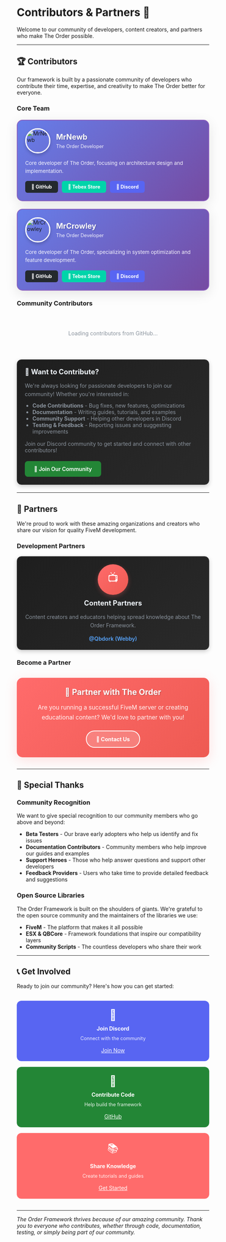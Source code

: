 # Contributors & Partners 🤝

Welcome to our community of developers, content creators, and partners who make The Order possible.

---

## 🏆 Contributors

Our framework is built by a passionate community of developers who contribute their time, expertise, and creativity to make The Order better for everyone.

### Core Team

<div style="display: grid; grid-template-columns: repeat(auto-fit, minmax(300px, 1fr)); gap: 20px; margin: 20px 0;">
  
  <div style="background: linear-gradient(135deg, #667eea 0%, #764ba2 100%); padding: 20px; border-radius: 15px; box-shadow: 0 8px 32px rgba(0,0,0,0.1); border: 2px solid #8b5fbf;">
    <div style="display: flex; align-items: center; gap: 15px; margin-bottom: 15px;">
      <img src="https://github.com/MrNewb.png" alt="MrNewb" style="width: 60px; height: 60px; border-radius: 50%; border: 3px solid white; box-shadow: 0 4px 8px rgba(0,0,0,0.2);">
      <div>
        <h3 style="margin: 0; color: white; font-size: 1.4em; text-shadow: 1px 1px 2px rgba(0,0,0,0.3);">MrNewb</h3>
        <p style="margin: 5px 0 0 0; color: rgba(255,255,255,0.9); font-size: 0.9em;">The Order Developer</p>
      </div>
    </div>
    <p style="color: rgba(255,255,255,0.95); margin: 0 0 15px 0; line-height: 1.6; font-size: 0.95em;">
      Core developer of The Order, focusing on architecture design and implementation.
    </p>
    <div style="display: flex; gap: 10px; flex-wrap: wrap;">
      <a href="https://github.com/MrNewb" target="_blank" style="display: inline-block; background: #24292e; color: white; padding: 8px 16px; border-radius: 6px; text-decoration: none; font-weight: bold; font-size: 0.9em; transition: all 0.3s ease;" onmouseover="this.style.background='#0366d6'" onmouseout="this.style.background='#24292e'">
        🐙 GitHub
      </a>
      <a href="https://mrnewbscripts.tebex.io/" target="_blank" style="display: inline-block; background: #00d4aa; color: white; padding: 8px 16px; border-radius: 6px; text-decoration: none; font-weight: bold; font-size: 0.9em; transition: all 0.3s ease;" onmouseover="this.style.background='#00b894'" onmouseout="this.style.background='#00d4aa'">
        🛒 Tebex Store
      </a>
      <a href="https://discord.gg/mrnewbscripts" target="_blank" style="display: inline-block; background: #5865f2; color: white; padding: 8px 16px; border-radius: 6px; text-decoration: none; font-weight: bold; font-size: 0.9em; transition: all 0.3s ease;" onmouseover="this.style.background='#4752c4'" onmouseout="this.style.background='#5865f2'">
        💬 Discord
      </a>
    </div>
  </div>

  <div style="background: linear-gradient(135deg, #667eea 0%, #764ba2 100%); padding: 20px; border-radius: 15px; box-shadow: 0 8px 32px rgba(0,0,0,0.1); border: 2px solid #8b5fbf;">
    <div style="display: flex; align-items: center; gap: 15px; margin-bottom: 15px;">
      <img src="https://github.com/gononono64.png" alt="MrCrowley" style="width: 60px; height: 60px; border-radius: 50%; border: 3px solid white; box-shadow: 0 4px 8px rgba(0,0,0,0.2);">
      <div>
        <h3 style="margin: 0; color: white; font-size: 1.4em; text-shadow: 1px 1px 2px rgba(0,0,0,0.3);">MrCrowley</h3>
        <p style="margin: 5px 0 0 0; color: rgba(255,255,255,0.9); font-size: 0.9em;">The Order Developer</p>
      </div>
    </div>
    <p style="color: rgba(255,255,255,0.95); margin: 0 0 15px 0; line-height: 1.6; font-size: 0.95em;">
      Core developer of The Order, specializing in system optimization and feature development.
    </p>
    <div style="display: flex; gap: 10px; flex-wrap: wrap;">
      <a href="https://github.com/gononono64" target="_blank" style="display: inline-block; background: #24292e; color: white; padding: 8px 16px; border-radius: 6px; text-decoration: none; font-weight: bold; font-size: 0.9em; transition: all 0.3s ease;" onmouseover="this.style.background='#0366d6'" onmouseout="this.style.background='#24292e'">
        🐙 GitHub
      </a>
      <a href="https://mrcscripts.tebex.io/" target="_blank" style="display: inline-block; background: #00d4aa; color: white; padding: 8px 16px; border-radius: 6px; text-decoration: none; font-weight: bold; font-size: 0.9em; transition: all 0.3s ease;" onmouseover="this.style.background='#00b894'" onmouseout="this.style.background='#00d4aa'">
        🛒 Tebex Store
      </a>
      <a href="https://discord.gg/aQYJYptZNP" target="_blank" style="display: inline-block; background: #5865f2; color: white; padding: 8px 16px; border-radius: 6px; text-decoration: none; font-weight: bold; font-size: 0.9em; transition: all 0.3s ease;" onmouseover="this.style.background='#4752c4'" onmouseout="this.style.background='#5865f2'">
        💬 Discord
      </a>
    </div>
  </div>

</div>

### Community Contributors

<div id="github-contributors" style="margin: 20px 0;">
  <div style="text-align: center; padding: 40px;">
    <div style="color: #8b949e;">Loading contributors from GitHub...</div>
  </div>
</div>

<div style="background: linear-gradient(135deg, #1e1e1e 0%, #2a2a2a 100%); border: 1px solid #3a3a3a; border-radius: 12px; padding: 20px; margin: 20px 0; box-shadow: 0 4px 12px rgba(0, 0, 0, 0.2);">
  <h4 style="color: #f0f6fc; margin: 0 0 15px 0; font-size: 1.3em;">🌟 Want to Contribute?</h4>
  <p style="color: #8b949e; margin: 10px 0; line-height: 1.6;">
    We're always looking for passionate developers to join our community! Whether you're interested in:
  </p>
  <ul style="color: #8b949e; margin: 10px 0; padding-left: 20px;">
    <li><strong>Code Contributions</strong> - Bug fixes, new features, optimizations</li>
    <li><strong>Documentation</strong> - Writing guides, tutorials, and examples</li>
    <li><strong>Community Support</strong> - Helping other developers in Discord</li>
    <li><strong>Testing & Feedback</strong> - Reporting issues and suggesting improvements</li>
  </ul>
  <p style="color: #8b949e; margin: 15px 0 20px 0;">
    Join our Discord community to get started and connect with other contributors!
  </p>
  <a href="https://discord.gg/qVaR5Mj68G" target="_blank" style="display: inline-block; background: #238636; color: white; padding: 12px 24px; border-radius: 8px; text-decoration: none; font-weight: 600; transition: all 0.3s ease;" onmouseover="this.style.background='#2ea043'" onmouseout="this.style.background='#238636'">
    🚀 Join Our Community
  </a>
</div>

---

## 🤝 Partners

We're proud to work with these amazing organizations and creators who share our vision for quality FiveM development.

### Development Partners

<div style="background: linear-gradient(135deg, #1e1e1e 0%, #2a2a2a 100%); border: 1px solid #3a3a3a; border-radius: 12px; padding: 20px; box-shadow: 0 4px 12px rgba(0, 0, 0, 0.2);">
  <div style="text-align: center; margin-bottom: 15px;">
    <div style="width: 80px; height: 80px; background: linear-gradient(135deg, #ff6b6b 0%, #ee5a52 100%); border-radius: 50%; display: flex; align-items: center; justify-content: center; margin: 0 auto 10px; font-size: 2em; color: white; box-shadow: 0 4px 12px rgba(255, 107, 107, 0.3);">
      📺
    </div>
    <h4 style="color: #f0f6fc; margin: 0; font-size: 1.3em;">Content Partners</h4>
  </div>
  <p style="color: #8b949e; text-align: center; line-height: 1.6; margin: 15px 0;">
    Content creators and educators helping spread knowledge about The Order Framework.
  </p>
  <div style="text-align: center; margin-top: 15px;">
    <a href="https://www.youtube.com/@Qbdork" target="_blank" style="color: #58a6ff; text-decoration: none; font-weight: 600;">
      @Qbdork (Webby)
    </a>
  </div>
</div>

### Become a Partner

<div style="background: linear-gradient(135deg, #ff6b6b 0%, #ee5a52 100%); padding: 25px; border-radius: 15px; margin: 30px 0; text-align: center; box-shadow: 0 8px 32px rgba(255, 107, 107, 0.2);">
  <h4 style="color: white; margin: 0 0 15px 0; font-size: 1.5em; text-shadow: 1px 1px 2px rgba(0,0,0,0.3);">
    🌟 Partner with The Order
  </h4>
  <p style="color: rgba(255,255,255,0.95); margin: 0 0 20px 0; line-height: 1.7; font-size: 1.1em;">
    Are you running a successful FiveM server or creating educational content? We'd love to partner with you!
  </p>
  <div style="display: flex; gap: 15px; justify-content: center; flex-wrap: wrap;">
    <a href="https://discord.gg/qVaR5Mj68G" target="_blank" style="display: inline-block; background: rgba(255,255,255,0.2); color: white; padding: 12px 25px; border-radius: 25px; text-decoration: none; font-weight: bold; border: 2px solid white; transition: all 0.3s ease;" onmouseover="this.style.background='rgba(255,255,255,0.3)'" onmouseout="this.style.background='rgba(255,255,255,0.2)'">
      💬 Contact Us
    </a>
  </div>
</div>

---

## 🙏 Special Thanks

### Community Recognition

We want to give special recognition to our community members who go above and beyond:

- **Beta Testers** - Our brave early adopters who help us identify and fix issues
- **Documentation Contributors** - Community members who help improve our guides and examples
- **Support Heroes** - Those who help answer questions and support other developers
- **Feedback Providers** - Users who take time to provide detailed feedback and suggestions

### Open Source Libraries

The Order Framework is built on the shoulders of giants. We're grateful to the open source community and the maintainers of the libraries we use:

- **FiveM** - The platform that makes it all possible
- **ESX & QBCore** - Framework foundations that inspire our compatibility layers
- **Community Scripts** - The countless developers who share their work

---

## 📞 Get Involved

Ready to join our community? Here's how you can get started:

<div style="display: grid; grid-template-columns: repeat(auto-fit, minmax(250px, 1fr)); gap: 15px; margin: 30px 0;">
  
  <div style="background: #5865f2; padding: 20px; border-radius: 12px; text-align: center; color: white;">
    <div style="font-size: 2em; margin-bottom: 10px;">💬</div>
    <h4 style="margin: 0 0 10px 0;">Join Discord</h4>
    <p style="margin: 0 0 15px 0; opacity: 0.9; font-size: 0.9em;">Connect with the community</p>
    <a href="https://discord.gg/qVaR5Mj68G" target="_blank" style="color: white; text-decoration: underline;">Join Now</a>
  </div>

  <div style="background: #238636; padding: 20px; border-radius: 12px; text-align: center; color: white;">
    <div style="font-size: 2em; margin-bottom: 10px;">🔧</div>
    <h4 style="margin: 0 0 10px 0;">Contribute Code</h4>
    <p style="margin: 0 0 15px 0; opacity: 0.9; font-size: 0.9em;">Help build the framework</p>
    <a href="https://github.com/TheOrderFivem" target="_blank" style="color: white; text-decoration: underline;">GitHub</a>
  </div>

  <div style="background: #ff6b6b; padding: 20px; border-radius: 12px; text-align: center; color: white;">
    <div style="font-size: 2em; margin-bottom: 10px;">📚</div>
    <h4 style="margin: 0 0 10px 0;">Share Knowledge</h4>
    <p style="margin: 0 0 15px 0; opacity: 0.9; font-size: 0.9em;">Create tutorials and guides</p>
    <a href="https://discord.gg/qVaR5Mj68G" target="_blank" style="color: white; text-decoration: underline;">Get Started</a>
  </div>

</div>

---

*The Order Framework thrives because of our amazing community. Thank you to everyone who contributes, whether through code, documentation, testing, or simply being part of our community.*
